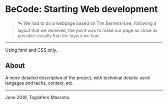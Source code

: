 # BeCode: Starting Web development

> 🛰️ We had to do a webpage based on Tim Berners-Lee, following a layout that we received, the point was to make our page as close as possible visually that the layout we had.

* * *
Using html and CSS only.

## About

A more detailed description of the project, with technical details: used langages and techs, context, etc.


* * *

June 2019, Tagliafero Massimo.
